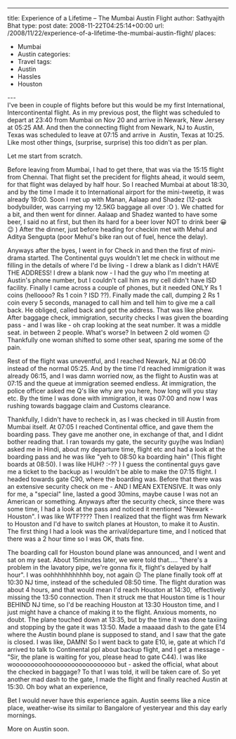 ---
title: Experience of a Lifetime – The Mumbai Austin Flight
author: Sathyajith Bhat
type: post
date: 2008-11-22T04:25:14+00:00
url: /2008/11/22/experience-of-a-lifetime-the-mumbai-austin-flight/
places:
  - Mumbai
  - Austin
categories:
  - Travel
tags:
  - Austin
  - Hassles
  - Houston

---\
I've been in couple of flights before but this would be my first International, Intercontinental flight. As in my previous post, the flight was scheduled to depart at 23:40 from Mumbai on Nov 20 and arrive in Newark, New Jersey at 05:25 AM. And then the connecting flight from Newark, NJ to Austin, Texas was scheduled to leave at 07:15 and arrive in  Austin, Texas at 10:25. Like most other things, (surprise, surprise) this too didn't as per plan.

Let me start from scratch.

Before leaving from Mumbai, I had to get there, that was via the 15:15 flight from Chennai. That flight set the precident for flights ahead, it would seem, for that flight was delayed by half hour. So I reached Mumbai at about 18:30, and by the time I made it to International airport for the mini-tweetip, it was already 19:00. Soon I met up with Manan, Aalaap and Shadez (12-pack bodybuilder, was carrying my 12.5KG baggage all over :O ). We chatted for a bit, and then went for dinner. Aalaap and Shadez wanted to have some beer, I said no at first, but then its hard for a beer lover NOT to drink beer 😀 😉 ) After the dinner, just before heading for checkin met with Mehul and Aditya Sengupta (poor Mehul's bike ran out of fuel, hence the delay).

Anyways after the byes, I went in for Check in and then the first of mini-drama started. The Continental guys wouldn't let me check in without me filling in the details of where I'd be living - I drew a blank as I didn't HAVE THE ADDRESS! I drew a blank now - I had the guy who I'm meeting at Austin's phone number, but I couldn't call him as my cell didn't have ISD facility. Finally I came across a couple of phones, but it needed ONLY Rs 1 coins (helloooo? Rs 1 coin ? ISD ??). Finally made the call, dumping 2 Rs 1 coin every 5 seconds, managed to call him and tell him to give me a call back. He obliged, called back and got the address. That was like phew. After baggage check, immigration, security checks I was given the boarding pass - and I was like - oh crap looking at the seat number. It was a middle seat. in between 2 people. What's worse? In between 2 old women 😐 Thankfully one woman shifted to some other seat, sparing me some of the pain.

Rest of the flight was uneventful, and I reached Newark, NJ at 06:00 instead of the normal 05:25. And by the time I'd reached immigration it was already 06:15, and I was damn worried now, as the flight to Austin was at 07:15 and the queue at immigration seemed endless. At immigration, the police officer asked me Q's like why are you here, how long will you stay etc. By the time I was done with immigration, it was 07:00 and now I was rushing towards baggage claim and Customs clearance.

Thankfully, I didn't have to recheck in, as I was checked in till Austin from Mumbai itself. At 07:05 I reached Continental office, and gave them the boarding pass. They gave me another one, in exchange of that, and I didnt bother reading that. I ran towards my gate, the security guy(he was Indian) asked me in Hindi, about my departure time, flight etc and had a look at the boarding pass and he was like "yeh to 08:50 ka boarding hain" (This flight boards at 08:50). I was like HUH? :-?? ) I guess the continental guys gave me a ticket to the backup as I wouldn't be able to make the 07:15 flight. I headed towards gate C90, where the boarding was. Before that there was an extensive security check on me - AND I MEAN EXTENSIVE. It was only for me, a "special" line, lasted a good 30mins, maybe cause I was not an American or something. Anyways after the security check, since there was some time, I had a look at the pass and noticed it mentioned "Newark - Houston". I was like WTF???? Then I realized that the flight was frm Newark to Houston and I'd have to switch planes at Houston, to make it to Austin. The first thing I had a look was the arrival/departure time, and I noticed that there was a 2 hour time so I was OK, thats fine.

The boarding call for Houston bound plane was announced, and I went and sat on my seat. About 15minutes later, we were told that&#8230;.. "there's a problem in the lavatory pipe, we're gonna fix it, flight's delayed by half hour". I was oohhhhhhhhhhh boy, not again 😐 The plane finally took off at 10:30 NJ time, instead of the scheduled 08:50 time. The flight duration was about 4 hours, and that would mean I'd reach Houston at 14:30,  effectively missing the 13:50 connection. Then it struck me that Houston time is 1 hour BEHIND NJ time, so I'd be reaching Houston at 13:30 Houston time, and I just might have a chance of making it to the flight. Anxious moments, no doubt. The plane touched down at 13:35, but by the time it was done taxiing and stopping by the gate it was 13:50. Made a maaaad dash to the gate E14 where the Austin bound plane is supposed to stand, and I saw that the gate is closed. I was like, DAMN! So I went back to gate E10, ie, gate at which I'd arrived to talk to Continental ppl about backup flight, and I get a message - "Sir, the plane is waiting for you, please head to gate C44). I was like wooooooooohoooooooooooooooooo but - asked the official, what about the checked in baggage? To that I was told, it will be taken care of. So yet another mad dash to the gate, I made the flight and finally reached Austin at 15:30. Oh boy what an experience,

Bet I would never have this experience again. Austin seems like a nice place, weather-wise its similar to Bangalore of yesteryear and this day early mornings.

More on Austin soon.
